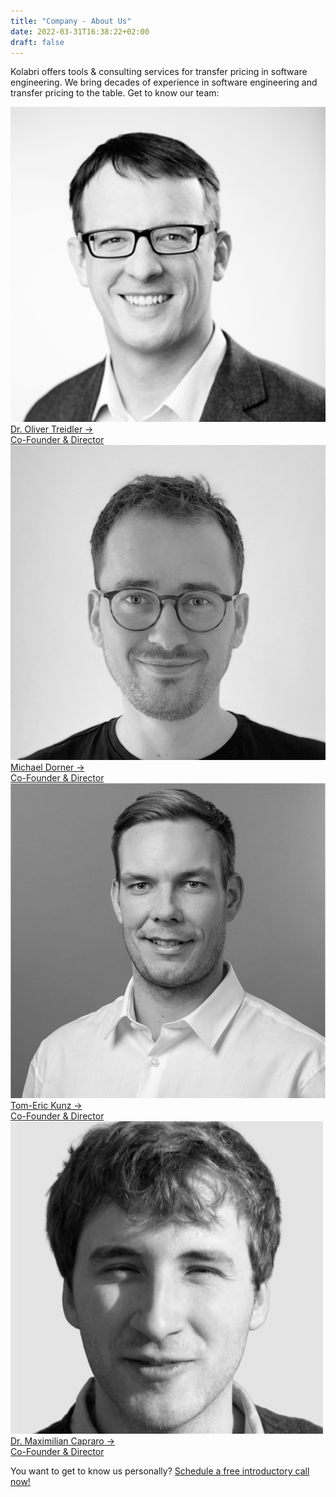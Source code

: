 ```yaml
---
title: "Company - About Us"
date: 2022-03-31T16:38:22+02:00
draft: false
---
```


Kolabri offers tools & consulting services for transfer pricing in software engineering. We bring decades of experience in software engineering and transfer pricing to the table. Get to know our team:

<nav class="grid gap-4 mb-2 row-gap-4 lg:grid-cols-2">
  <a 
    class="block relative no-underline px-4 py-4 p-px overflow-hidden transition duration-300 border rounded shadow-sm font-semibold text-koblue hover:scale-105 hover:border-koblue" 
    href="./oliver-treidler">
    <div class="flex gap-x-2 items-center">
      <div class="flex-none">
        <img src="/oliver-treidler.png" alt="Photo of Dr. Oliver Treidler" class="m-0 w-20 h-20 rounded">
      </div>
      <div>
        <span>Dr. Oliver Treidler →</span><br/>
        <span class="text-gray-700 text-sm">Co-Founder & Director</span>
      </div>
    </div>
  </a>
  <a
    class="block relative no-underline px-4 py-4 p-px overflow-hidden transition duration-300 border rounded shadow-sm font-semibold text-koblue hover:scale-105 hover:border-koblue" 
    href="./michael-dorner">
    <div class="flex gap-x-2 items-center">
      <div class="flex-none">
        <img src="/michael-dorner.png" alt="Photo of Michael Dorner" class="m-0 w-20 h-20 rounded">
      </div>
      <div class="leading-6">
        <span>Michael Dorner →</span><br/>
        <span class="text-gray-700 text-sm">Co-Founder & Director</span>
      </div>
    </div>
  </a>
  <a
    class="block relative no-underline px-4 py-4 p-px overflow-hidden transition duration-300 border rounded shadow-sm font-semibold text-koblue hover:scale-105 hover:border-koblue" 
    href="./tom-eric-kunz">
    <div class="flex gap-x-2 items-center">
      <div class="flex-none">
        <img src="/tom-eric-kunz.png" alt="Photo of Tom-Eric Kunz" class="m-0 w-20 h-20 rounded">
      </div>
      <div class="leading-6">
        <span>Tom-Eric Kunz →</span><br/>
        <span class="text-gray-700 text-sm">Co-Founder & Director</span>
      </div>
    </div>
  </a>
  <a
    class="block relative no-underline px-4 py-4 p-px overflow-hidden transition duration-300 border rounded shadow-sm font-semibold text-koblue hover:scale-105 hover:border-koblue" 
    href="./maximilian-capraro">
    <div class="flex gap-x-2 items-center">
      <div class="flex-none">
        <img src="/maximilian-capraro.png" alt="Photo of Dr. Maximilian Capraro" class="m-0 w-20 h-20 rounded">
      </div>
      <div class="leading-6">
        <span>Dr. Maximilian Capraro →</span><br/>
        <span class="text-gray-700 text-sm">Co-Founder & Director</span>
      </div>
    </div>
  </a>
</nav>

You want to get to know us personally? [Schedule a free introductory call now!](mailto:info@kolabri.io)
